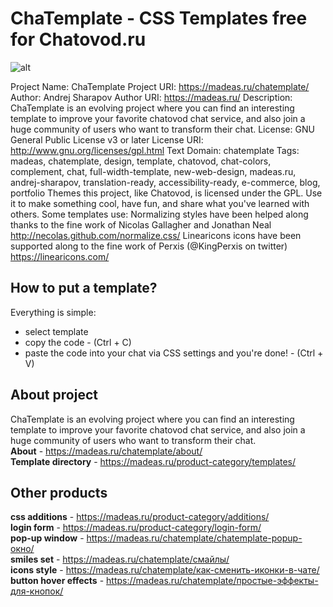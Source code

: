 # ChaTemplate - CSS Templates free for Chatovod.ru  
![alt](https://madeas.ru/wp-content/uploads/2018/03/ch-mail-form.png "ChaTemplate - CSS для Chatovod")  

Project Name: ChaTemplate
Project URI: https://madeas.ru/chatemplate/
Author: Andrej Sharapov
Author URI: https://madeas.ru/
Description: ChaTemplate is an evolving project where you can find an interesting template to improve your favorite chatovod chat service, and also join a huge community of users who want to transform their chat.
License: GNU General Public License v3 or later
License URI: http://www.gnu.org/licenses/gpl.html
Text Domain: chatemplate
Tags: madeas, chatemplate, design, template, chatovod, chat-colors, complement, chat, full-width-template, new-web-design, madeas.ru, andrej-sharapov, translation-ready, accessibility-ready, e-commerce, blog, portfolio
Themes this project, like Chatovod, is licensed under the GPL.
Use it to make something cool, have fun, and share what you've learned with others.
Some templates use:
Normalizing styles have been helped along thanks to the fine work of Nicolas Gallagher and Jonathan Neal http://necolas.github.com/normalize.css/
Linearicons icons have been supported along to the fine work of Perxis (@KingPerxis on twitter) https://linearicons.com/


## How to put a template?
Everything is simple:
<ul>
<li>select template</li>
<li>copy the code - (Ctrl + C)</li>
<li>paste the code into your chat via CSS settings and you're done! - (Ctrl + V)</li>
</ul>

## About project
ChaTemplate is an evolving project where you can find an interesting template to improve your favorite chatovod chat service, and also join a huge community of users who want to transform their chat.  
<b>About</b> - https://madeas.ru/chatemplate/about/  
<b>Template directory</b> - https://madeas.ru/product-category/templates/  


## Other products
<b>css additions</b> - https://madeas.ru/product-category/additions/  
<b>login form</b> - https://madeas.ru/product-category/login-form/  
<b>pop-up window</b> - https://madeas.ru/chatemplate/chatemplate-popup-окно/  
<b>smiles set</b> - https://madeas.ru/chatemplate/смайлы/  
<b>icons style</b> - https://madeas.ru/chatemplate/как-сменить-иконки-в-чате/  
<b>button hover effects</b> - https://madeas.ru/chatemplate/простые-эффекты-для-кнопок/
